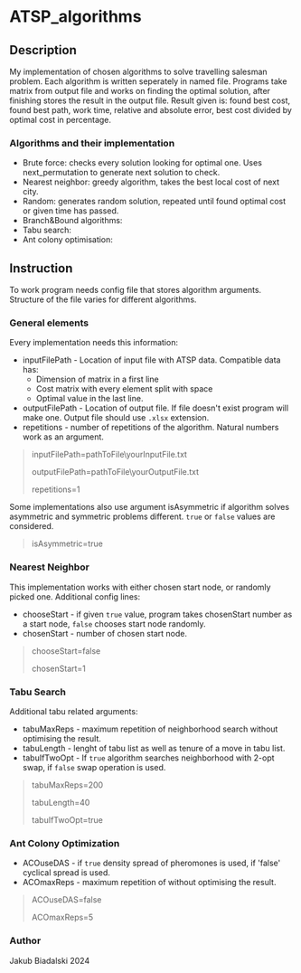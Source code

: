 # ATSP_algorithms
## Description
My implementation of chosen algorithms to solve travelling salesman problem.
Each algorithm is written seperately in named file.
Programs take matrix from output file and works on finding the optimal solution, after finishing stores the result in the output file.
Result given is: found best cost, found best path, work time, relative and absolute error, best cost divided by optimal cost in percentage.
### Algorithms and their implementation
- Brute force: checks every solution looking for optimal one. Uses next_permutation to generate next solution to check.
- Nearest neighbor: greedy algorithm, takes the best local cost of next city.
- Random: generates random solution, repeated until found optimal cost or given time has passed.
- Branch&Bound algorithms:
- Tabu search:
- Ant colony optimisation:
## Instruction
To work program needs config file that stores algorithm arguments. Structure of the file varies for different algorithms.
### General elements
Every implementation needs this information:
- inputFilePath - Location of input file with ATSP data. Compatible data has:
  - Dimension of matrix in a first line
  - Cost matrix with every element split with space
  - Optimal value in the last line.
- outputFilePath - Location of output file. If file doesn't exist program will make one. Output file should use `.xlsx` extension.
- repetitions - number of repetitions of the algorithm. Natural numbers work as an argument.

>inputFilePath=pathToFile\yourInputFile.txt
>
>outputFilePath=pathToFile\yourOutputFile.txt
>
>repetitions=1

Some implementations also use argument isAsymmetric if algorithm solves asymmetric and symmetric problems different.
`true` or `false` values are considered.

>isAsymmetric=true

### Nearest Neighbor
This implementation works with either chosen start node, or randomly picked one.
Additional config lines:
- chooseStart - if given `true` value, program takes chosenStart number as a start node, `false` chooses start node randomly.
- chosenStart - number of chosen start node.
>chooseStart=false
>
>chosenStart=1

### Tabu Search
Additional tabu related arguments:
- tabuMaxReps - maximum repetition of neighborhood search without optimising the result.
- tabuLength - lenght of tabu list as well as tenure of a move in tabu list.
- tabuIfTwoOpt - If `true` algorithm searches neighborhood with 2-opt swap, if `false` swap operation is used.
>tabuMaxReps=200
>
>tabuLength=40
>
>tabuIfTwoOpt=true

### Ant Colony Optimization
- ACOuseDAS - if `true` density spread of pheromones is used, if 'false' cyclical spread is used.
- ACOmaxReps - maximum repetition of  without optimising the result.

>ACOuseDAS=false
>
>ACOmaxReps=5

### Author
Jakub Biadalski 2024



